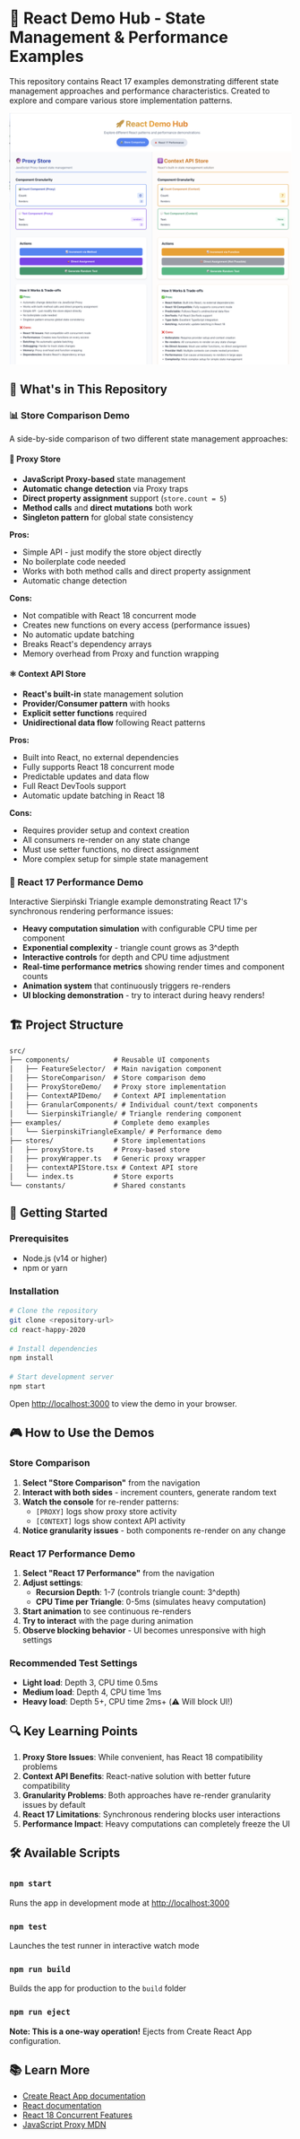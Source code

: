 # 🚀 React Demo Hub - State Management & Performance Examples

This repository contains React 17 examples demonstrating different state management approaches and performance characteristics. Created to explore and compare various store implementation patterns.

![UI Example](./public/assets/UI_example.png)

## 🎯 What's in This Repository

### 📊 Store Comparison Demo
A side-by-side comparison of two different state management approaches:

#### 🔮 Proxy Store
- **JavaScript Proxy-based** state management
- **Automatic change detection** via Proxy traps
- **Direct property assignment** support (`store.count = 5`)
- **Method calls** and **direct mutations** both work
- **Singleton pattern** for global state consistency

**Pros:**
- Simple API - just modify the store object directly
- No boilerplate code needed
- Works with both method calls and direct property assignment
- Automatic change detection

**Cons:**
- Not compatible with React 18 concurrent mode
- Creates new functions on every access (performance issues)
- No automatic update batching
- Breaks React's dependency arrays
- Memory overhead from Proxy and function wrapping

#### ⚛️ Context API Store
- **React's built-in** state management solution
- **Provider/Consumer pattern** with hooks
- **Explicit setter functions** required
- **Unidirectional data flow** following React patterns

**Pros:**
- Built into React, no external dependencies
- Fully supports React 18 concurrent mode
- Predictable updates and data flow
- Full React DevTools support
- Automatic update batching in React 18

**Cons:**
- Requires provider setup and context creation
- All consumers re-render on any state change
- Must use setter functions, no direct assignment
- More complex setup for simple state management

### 🔺 React 17 Performance Demo
Interactive Sierpiński Triangle example demonstrating React 17's synchronous rendering performance issues:

- **Heavy computation simulation** with configurable CPU time per component
- **Exponential complexity** - triangle count grows as 3^depth
- **Interactive controls** for depth and CPU time adjustment
- **Real-time performance metrics** showing render times and component counts
- **Animation system** that continuously triggers re-renders
- **UI blocking demonstration** - try to interact during heavy renders!

## 🏗️ Project Structure

```
src/
├── components/           # Reusable UI components
│   ├── FeatureSelector/  # Main navigation component
│   ├── StoreComparison/  # Store comparison demo
│   ├── ProxyStoreDemo/   # Proxy store implementation
│   ├── ContextAPIDemo/   # Context API implementation
│   ├── GranularComponents/ # Individual count/text components
│   └── SierpinskiTriangle/ # Triangle rendering component
├── examples/             # Complete demo examples
│   └── SierpinskiTriangleExample/ # Performance demo
├── stores/               # Store implementations
│   ├── proxyStore.ts     # Proxy-based store
│   ├── proxyWrapper.ts   # Generic proxy wrapper
│   ├── contextAPIStore.tsx # Context API store
│   └── index.ts          # Store exports
└── constants/            # Shared constants
```

## 🚀 Getting Started

### Prerequisites
- Node.js (v14 or higher)
- npm or yarn

### Installation
```bash
# Clone the repository
git clone <repository-url>
cd react-happy-2020

# Install dependencies
npm install

# Start development server
npm start
```

Open [http://localhost:3000](http://localhost:3000) to view the demo in your browser.

## 🎮 How to Use the Demos

### Store Comparison
1. **Select "Store Comparison"** from the navigation
2. **Interact with both sides** - increment counters, generate random text
3. **Watch the console** for re-render patterns:
   - `[PROXY]` logs show proxy store activity
   - `[CONTEXT]` logs show context API activity
4. **Notice granularity issues** - both components re-render on any change

### React 17 Performance Demo
1. **Select "React 17 Performance"** from the navigation
2. **Adjust settings**:
   - **Recursion Depth**: 1-7 (controls triangle count: 3^depth)
   - **CPU Time per Triangle**: 0-5ms (simulates heavy computation)
3. **Start animation** to see continuous re-renders
4. **Try to interact** with the page during animation
5. **Observe blocking behavior** - UI becomes unresponsive with high settings

### Recommended Test Settings
- **Light load**: Depth 3, CPU time 0.5ms
- **Medium load**: Depth 4, CPU time 1ms  
- **Heavy load**: Depth 5+, CPU time 2ms+ (⚠️ Will block UI!)

## 🔍 Key Learning Points

1. **Proxy Store Issues**: While convenient, has React 18 compatibility problems
2. **Context API Benefits**: React-native solution with better future compatibility
3. **Granularity Problems**: Both approaches have re-render granularity issues by default
4. **React 17 Limitations**: Synchronous rendering blocks user interactions
5. **Performance Impact**: Heavy computations can completely freeze the UI

## 🛠️ Available Scripts

### `npm start`
Runs the app in development mode at [http://localhost:3000](http://localhost:3000)

### `npm test`
Launches the test runner in interactive watch mode

### `npm run build`
Builds the app for production to the `build` folder

### `npm run eject`
**Note: This is a one-way operation!** Ejects from Create React App configuration.

## 📚 Learn More

- [Create React App documentation](https://facebook.github.io/create-react-app/docs/getting-started)
- [React documentation](https://reactjs.org/)
- [React 18 Concurrent Features](https://react.dev/blog/2022/03/29/react-v18)
- [JavaScript Proxy MDN](https://developer.mozilla.org/en-US/docs/Web/JavaScript/Reference/Global_Objects/Proxy)
